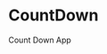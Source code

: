 # CountDown
 Count Down App
     
          
                                                    
                                                           
                                            
                          
               
      
    
      
 

